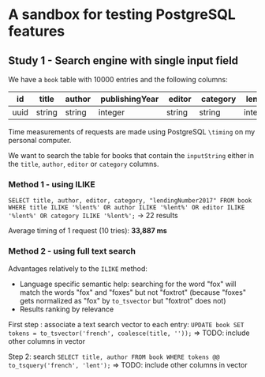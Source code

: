 # A sandbox for testing PostgreSQL features

## Study 1 - Search engine with single input field

We have a `book` table with 10000 entries and the following columns:

| id   | title  | author |  publishingYear |  editor |  category |  lendingNumber2017 |
| ---- | ------ | ------ | --------------- | ------- | --------- | ------------------ |
| uuid | string | string | integer         | string  | string    | integer            |

Time measurements of requests are made using PostgreSQL `\timing` on my personal computer.

We want to search the table for books that contain the `inputString` either in the `title`, `author`, `editor` or `category` columns.

### Method 1 - using ILIKE

`SELECT title, author, editor, category, "lendingNumber2017" FROM book WHERE title ILIKE '%lent%' OR author ILIKE '%lent%' OR editor ILIKE '%lent%' OR category ILIKE '%lent%';` -> 22 results

Average timing of 1 request (10 tries): **33,887 ms**

### Method 2 - using full text search

Advantages relatively to the `ILIKE` method:

* Language specific semantic help: searching for the word "fox" will match the words "fox" and "foxes" but not "foxtrot" (because "foxes" gets normalized as "fox" by `to_tsvector` but "foxtrot" does not)
* Results ranking by relevance

First step : associate a text search vector to each entry:
`UPDATE book SET tokens = to_tsvector('french', coalesce(title, ''));`
=> TODO: include other columns in vector

Step 2: search
`SELECT title, author FROM book WHERE tokens @@ to_tsquery('french', 'lent');`
=> TODO: include other columns in vector
